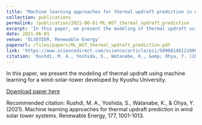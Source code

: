 ```yaml
---
title: "Machine learning approaches for thermal updraft prediction in wind solar tower systems"
collection: publications
permalink: /publication/2021-06-01-ML_WST_thermal_updraft_prediction
excerpt: 'In this paper, we present the modeling of thermal updraft using machine learning for a wind-solar-tower developed by Kyushu University.'
date: 2021-06-01
venue: 'ELSEVIER, Renewable Energy'
paperurl: /files/papers/ML_WST_thermal_updraft_prediction.pdf
link: 'https://www.sciencedirect.com/science/article/pii/S0960148121008995'
citation: 'Rushdi, M. A., Yoshida, S., Watanabe, K., &amp; Ohya, Y. (2021). Machine learning approaches for thermal updraft prediction in wind solar tower systems. Renewable Energy, 177, 1001-1013.'
---
```

In this paper, we present the modeling of thermal updraft using machine learning for a wind-solar-tower developed by Kyushu University.

[Download paper here](https://www.sciencedirect.com/science/article/pii/S0960148121008995)

Recommended citation: Rushdi, M. A., Yoshida, S., Watanabe, K., & Ohya, Y. (2021). Machine learning approaches for thermal updraft prediction in wind solar tower systems. Renewable Energy, 177, 1001-1013.
